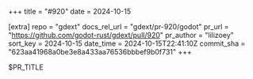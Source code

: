 +++
title = "#920"
date = 2024-10-15

[extra]
repo = "gdext"
docs_rel_url = "gdext/pr-920/godot"
pr_url = "https://github.com/godot-rust/gdext/pull/920"
pr_author = "lilizoey"
sort_key = 2024-10-15
date_time = 2024-10-15T22:41:10Z
commit_sha = "623aa41968a0be3e8a433aa76536bbbef9b0f731"
+++

$PR_TITLE
